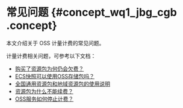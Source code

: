 # 常见问题 {#concept_wq1_jbg_cgb .concept}

本文介绍关于 OSS 计量计费的常见问题。

计量计费相关问题，可参考以下文档：

-   [购买了资源包为何仍会欠费？](https://help.aliyun.com/knowledge_detail/56181.html)
-   [ECS快照可以使用OSS存储包吗？](https://help.aliyun.com/knowledge_detail/56186.html)
-   [全国通用资源包和地域资源包的使用说明](https://help.aliyun.com/knowledge_detail/64852.html)
-   [资源包为什么不能续费？](https://help.aliyun.com/knowledge_detail/64980.html)
-   [OSS服务如何停止计费？](https://help.aliyun.com/knowledge_detail/51672.html)

